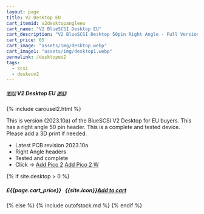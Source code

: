 ```yaml
---
layout: page
title: V2 Desktop EU
cart_itemid: v2desktopangleeu
cart_name: "V2 BlueSCSI Desktop EU"
cart_description: "V2 BlueSCSI Desktop 50pin Right Angle - Full Version"
cart_price: 65
cart_image: "assets/img/desktop.webp"
cart_image1: "assets/img/desktop1.webp"
permalink: /desktopeu2
tags: 
  - scsi
  - deskeuv2
---
```


##### 🇪🇺 V2 Desktop EU 🇪🇺

{% include carousel2.html %}

This is version (2023.10a) of the BlueSCSI V2 Desktop for EU buyers. This has a right angle 50 pin header. This is a complete and tested device. Please add a 3D print if needed.

* Latest PCB revision 2023.10a
* Right Angle headers
* Tested and complete
* Click &#8594; [Add Pico 2](/pico2) [Add Pico 2 W](/pico2w)

{% if site.desktop > 0 %}
##### £{{page.cart_price}} &nbsp; {{site.icon}}[Add to cart](/cart#{{page.cart_itemid}})
{% else %}
{% include outofstock.md %}
{% endif %}